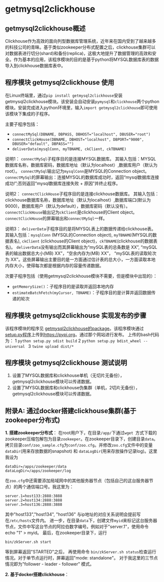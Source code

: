 # getmysql2clickhouse
##  getmysql2clickhouse概述

Clickhouse作为高效的面向列型数据库管理系统，近年来在国内受到了越来越多的科技公司的青睐。基于类似zookeeper分布式配置之后，clickhouse集群可以对数据表进行切分(shard)和备份(replica)，这极大地提升了数据管理的高效和安全。作为基本的应用，该程序模块的目的是基于python将MYSQL数据库表的数据导入到clickhouse数据库表中。

## 程序模块 getmysql2clickhouse 使用

在Linux终端里，通过````pip install getmysql2clickhouse````安装getmysql2clickhouse模块。该安装会自动安装````pymysql````和````clickhouse````两个python模块。安装完成进入python环境里，输入````import getmysql2clickhouse````即可使用该模块下集成的子程序。

主要子程序包括：
+ ````connectMySql(DBNAME, DBPASS, DBHOST="localhost", DBUSER="root")````
+ ````connectClickHouse(DBNAME, DBHOST="localhost", DBPORT="9000", DBUSER="default", DBPASS="")````
+ ````deliverData(mysqlConn, myTBNAME, ckClient, ckTBNAME)````

说明1：
````connectMySql````子程序目的是连接MYSQL数据库。
其输入包括：MYSQL数据库名称，数据库密码，数据库地址（默认为localhost）,数据库用户（默认为root）。
````connectMySql````输出记为````mysqlConn````是MYSQL的Connection object。 
````connectMySql````的屏幕输出：连接MYSQL的数据库成功时，返回“mysql数据库连接成功!”;否则返回“mysql数据库连接失败 + 原因”并终止程序。

说明2：
````connectClickHouse````子程序目的是连接clickhouse数据库。
其输入包括：clickhouse数据库名称，数据库地址（默认为localhost）,数据库端口(默认为9000)，数据库用户（默认为default），数据库密码（默认没有）。
````connectClickHouse````输出记为````ckClient````是clickhouse的Client object。
````connectClickHouse````的屏幕输出和````connectMySql````一样。

说明3：
````deliverData````子程序目的是将MYSQL表上的数据传递给clickhouse表。
其输入包括：````mysqlConn```` (MYSQL的Connection object), ````myTBNAME````(MYSQL的数据表名), ````ckClient```` (clickhouse的Client object)，````ckTBNAME````(clickhouse的数据表名)。
````deliverData````没有输出而其屏幕输出为“mySQL表的总条数是 XX”, “mySQL表的输出数据总大小(MB) XX”，“空余内存为(MB) XX”， “mySQL表的读取轮次为 XX”。这些屏幕输出主要目的是一方面通过估计表的总大小，一方面读取本地内存大小，使得每次都是根据内存的容量传递数据。

次要子程序包括（使用getmysql2clickhouse模块不需要，但是模块中出现的）：
+ ````getMemorySize()````：子程序目的是读取并返回本地内存
+ ````estimateBatchFetch(myCursor, TBNAME)````：子程序目的是计算并返回数据传递的轮次

## 程序模块 getmysql2clickhouse 实现发布的步骤

该程序模块的程序见 [getmysql2clickhouse的package](https://github.com/zhihaogong25/getmysql2clickhouse/blob/main/getmysql2clickhouse/__init__.py)。该程序模块通过[setup.py程序](https://github.com/zhihaogong25/getmysql2clickhouse/blob/main/setup.py)上传到<https://pypi.org>。通过那个网站进行发布。
上传的bash代码为： 1 ````python setup.py sdist build```` 2 ````python setup.py bdist_wheel --universal ```` 3 ````twine upload dist/*````

## 程序模块 getmysql2clickhouse 测试说明

1. 设置了MYSQL数据库和clickhouse单机（无切片无备份），getmysql2clickhouse模块可以传递数据。
2. 设置了MYSQL数据库和clickhouse伪集群（单机，2切片无备份），getmysql2clickhouse模块可以传递数据。

## 附录A: 通过docker搭建clickhouse集群(基于zookeeper分布式)
**1. 搭建zookeeper分布式**： 在root用户下，在目录````/app/````下通过````wget ````方式下载的zookeeper压缩包解包为目录````zookeeper````。在zookeeper目录下，创建目录````data````。拷贝目录````conf/zoo_sample.cfg````为````conf/zoo.cfg````。并修改````zoo.cfg````文件中的变量 ````dataDir````(用来存放数据的snapshot) 和 ````dataLogDir````(用来存放操作记录log)。这里我设为
````
dataDir=/apps/zookeeper/data
dataLogDir=/apps/zookeeper/log
````
在````zoo.cfg````中还需要添加局域网中的其他服务器节点（包括自己的这台服务器节点）的两个通信端口号。我这里为：
````
server.1=host133:2888:3888
server.2=host134:2888:3888
server.3=host136:2888:3888
````
其中"host133","host134", "host136" 与ip地址的对应关系说明会提前写在````/etc/hosts````文件内。
进一步，在目录````data````下，创建文件````myid````来标记这台服务器节点，文件中写这台节点的阿拉伯数字编号。例如对于"server.1"，使用命令 echo "1" > myid。
最后，在zookeeper目录下，运行
````
bin/zkServer.sh start
````
等到屏幕返回"STARTED"之后， 再使用命令 ````bin/zkServer.sh status````检查运行情况。对于单节点运行时，屏幕返回"mode: standalone"。 对于我这里的三节点情况即为"follower - leader - follower" 模式。
 
**2. 基于docker搭建clickhouse**：
